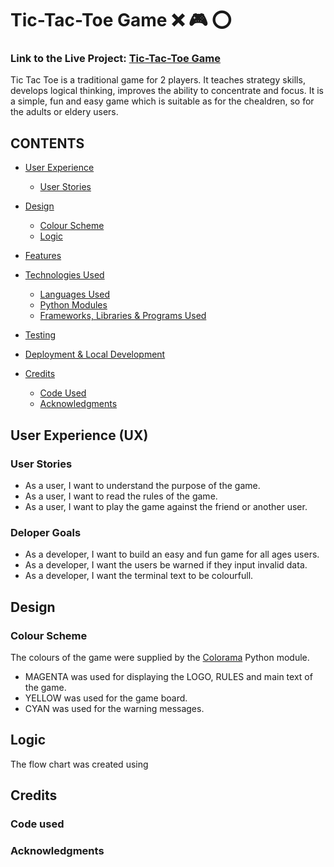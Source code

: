 # Tic-Tac-Toe Game  ❌ 🎮 ⭕️ 

### Link to the Live Project: [Tic-Tac-Toe Game](https://tic-tac-toe-pp3-game.herokuapp.com/)

Tic Tac Toe is a traditional game for 2 players. It teaches strategy skills, develops logical thinking, improves the ability to concentrate and focus. It is a simple, fun and easy game which is suitable as for the chealdren, so for the adults or eldery users.  

## CONTENTS

* [User Experience](#user-experience-ux)
  * [User Stories](#user-stories)

* [Design](#design)
  * [Colour Scheme](#colour-scheme)
  * [Logic](#logic)

* [Features](#features)

* [Technologies Used](#technologies-used)
  * [Languages Used](#languages-used)
  * [Python Modules](#python-modules)
  * [Frameworks, Libraries & Programs Used](#frameworks-libraries--programs-used)

* [Testing](#testing)

* [Deployment & Local Development](#deployment--local-development)

* [Credits](#credits)
  * [Code Used](#code-used)
  * [Acknowledgments](#acknowledgments)
  

## User Experience (UX)

### User Stories 
- As a user, I want to understand the purpose of the game.
- As a user, I want to read the rules of the game.
- As a user, I want to play the game against the friend or another user.

### Deloper Goals
- As a developer, I want to build an easy and fun game for all ages users.
- As a developer, I want the users be warned if they input invalid data.
- As a developer, I want the terminal text to be colourfull.


## Design

### Colour Scheme

The colours of the game were supplied by the [Colorama](https://pypi.org/project/colorama/) Python module. 
 - MAGENTA was used for displaying the LOGO, RULES and main text of the game. 
 - YELLOW was used for the game board.
 - CYAN was used for the warning messages. 
 
## Logic

The flow chart was created using 


## Credits

### Code used
### Acknowledgments
  
